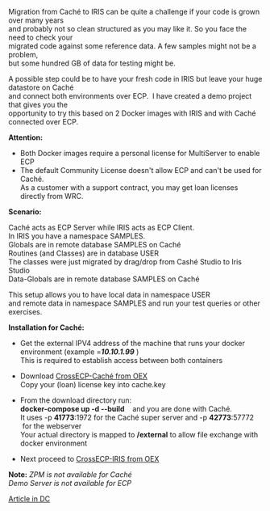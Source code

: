 Migration from Caché to IRIS can be quite a challenge if your code is grown over many years    
and probably not so clean structured as you may like it. So you face the need to check your  
migrated code against some reference data. A few samples might not be a problem,   
but some hundred GB of data for testing might be.  

A possible step could be to have your fresh code in IRIS but leave your huge datastore on Caché  
and connect both environments over ECP.  I have created a demo project that gives you the   
opportunity to try this based on 2 Docker images with IRIS and with Caché connected over ECP.    

__Attention:__  
- Both Docker images require a personal license for MultiServer to enable ECP   
- The default Community License doesn't allow ECP and can't be used for Caché.  
As a customer with a support contract, you may get loan licenses directly from WRC.  

__Scenario:__   
  
 Caché acts as ECP Server while IRIS acts as ECP Client.  
 In IRIS you have a namespace SAMPLES.  
 Globals are in remote database SAMPLES on Caché  
 Routines (and Classes) are in database USER    
 The classes were just migrated by drag/drop from Cashé Studio to Iris Studio  
 Data-Globals are in remote database SAMPLES on Caché  
 
 This setup allows you to have local data in namespace USER  
 and remote data in namespace SAMPLES and run your test queries or other exercises.  

__Installation for Caché:__  
- Get the external IPV4 address of the machine that runs your docker environment (example =**_10.10.1.99_** )   
This is required to establish access between both containers  
- Download [CrossECP-Caché from OEX](https://openexchange.intersystems.com/package/CrossECP-Cache)   
Copy your (loan) license key into cache.key   
- From the download directory run:   
__docker-compose up -d --build__    and you are done with Caché.   
It uses -p __41773__:1972 for the Caché super server and -p __42773__:57772  for the webserver    
Your actual directory is mapped to __/external__ to allow file exchange with docker environment  

- Next proceed to [CrossECP-IRIS from OEX](https://openexchange.intersystems.com/package/CrossECP-IRIS)   

__Note:__
_ZPM is not available for Caché_    
_Demo Server is not available for ECP_   

[Article in DC](https://community.intersystems.com/post/using-ecp-across-iris-and-cach%C3%A9)  

